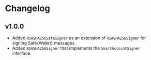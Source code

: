 # Changelog

## v1.0.0

- Added `RSASHA256SafeSigner` as an extension of `RSASHA256Signer` for signing Safe{Wallet} messages.
- Added `RSASHA256Signer` that implements the `SmartAccountSigner` interface.

